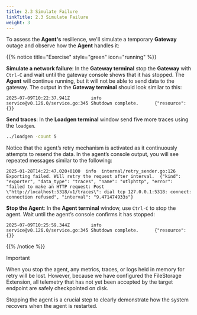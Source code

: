 ```yaml
---
title: 2.3 Simulate Failure
linkTitle: 2.3 Simulate Failure
weight: 3
---
```


To assess the **Agent's** resilience, we'll simulate a temporary **Gateway** outage and observe how the **Agent** handles it:

{{% notice title="Exercise" style="green" icon="running" %}}

**Simulate a network failure**: In the **Gateway terminal** stop the **Gateway** with `Ctrl-C` and wait until the gateway console shows that it has stopped. The **Agent** will continue running, but it will not be able to send data to the gateway. The output in the **Gateway terminal** should look similar to this:

```text
2025-07-09T10:22:37.941Z        info    service@v0.126.0/service.go:345 Shutdown complete.      {"resource": {}}
```

**Send traces**: In the **Loadgen terminal** window send five more traces using the `loadgen`.

```bash { title="Start Load Generator" }
../loadgen -count 5
```

Notice that the agent’s retry mechanism is activated as it continuously attempts to resend the data. In the agent’s console output, you will see repeated messages similar to the following:

```text
2025-01-28T14:22:47.020+0100  info  internal/retry_sender.go:126  Exporting failed. Will retry the request after interval.  {"kind": "exporter", "data_type": "traces", "name": "otlphttp", "error": "failed to make an HTTP request: Post \"http://localhost:5318/v1/traces\": dial tcp 127.0.0.1:5318: connect: connection refused", "interval": "9.471474933s"}
```

**Stop the Agent**: In the **Agent terminal** window, use `Ctrl-C` to stop the agent. Wait until the agent’s console confirms it has stopped:

```text
2025-07-09T10:25:59.344Z        info    service@v0.126.0/service.go:345 Shutdown complete.      {"resource": {}}
```

{{% /notice %}}

> [!IMPORTANT]
> When you stop the agent, any metrics, traces, or logs held in memory for retry will be lost. However, because we have configured the FileStorage Extension, all telemetry that has not yet been accepted by the target endpoint are safely checkpointed on disk.
>
> Stopping the agent is a crucial step to clearly demonstrate how the system recovers when the agent is restarted.

